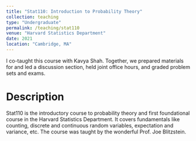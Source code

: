 ```yaml
---
title: "Stat110: Introduction to Probability Theory"
collection: teaching
type: "Undergraduate"
permalink: /teaching/stat110
venue: "Harvard Statistics Department"
date: 2021
location: "Cambridge, MA"
---
```


I co-taught this course with Kavya Shah. Together, we prepared materials for and led a discussion section, held joint office hours, and graded problem sets and exams. 

Description
======
Stat110 is the introductory course to probability theory and first foundational course in the Harvard Statistics Department. It covers fundamentals like counting, discrete and continuous random variables, expectation and variance, etc. The course was taught by the wonderful Prof. Joe Blitzstein. 
